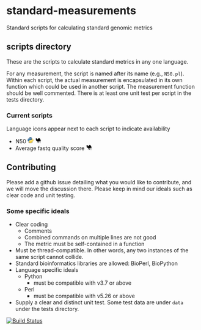 # standard-measurements
Standard scripts for calculating standard genomic metrics

## scripts directory

These are the scripts to calculate standard metrics in any one language.

For any measurement, the script is named after its name (e.g., `N50.pl`). Within each script, the actual measurement is encapsulated in its own function which could be used in another script. The measurement function should be well commented.  There is at least one unit test per script in the tests directory.

### Current scripts

Language icons appear next to each script to indicate availability

* N50 ![python](images/python_icon.png) ![perl](images/perl_icon.png)
* Average fastq quality score ![perl](images/perl_icon.png)

## Contributing

Please add a github issue detailing what you would like to contribute, and we will move the discussion there. Please keep in mind our ideals such as clear code and unit testing.

### Some specific ideals

* Clear coding
  * Comments
  * Combined commands on multiple lines are not good
  * The metric must be self-contained in a function
* Must be thread-compatible. In other words, any two instances of the same script cannot collide.
* Standard bioinformatics libraries are allowed: BioPerl, BioPython
* Language specific ideals
  * Python
    * must be compatible with v3.7 or above
  * Perl
    * must be compatible with v5.26 or above
* Supply a clear and distinct unit test.  Some test data are under `data` under the tests directory.

[![Build Status](https://travis-ci.com/WGS-standards-and-analysis/standard-measurements.svg?branch=master)](https://travis-ci.com/WGS-standards-and-analysis/standard-measurements)
